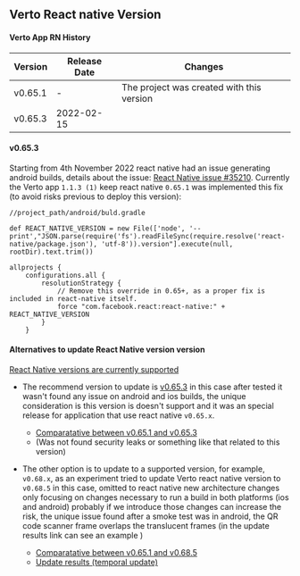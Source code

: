 ## Verto React native Version

#### Verto App RN History

| Version | Release Date | Changes |
| ------- | ------------ | ------- |
| v0.65.1 | -   | The project was created with this version |
| v0.65.3 | 2022-02-15   | [](https://github.com/alex-varela/VertoDoc/edit/master/Version.md#v0653) |



#### v0.65.3
Starting from 4th November 2022 react native had an issue generating android builds, details about the issue: [React Native issue #35210](https://github.com/facebook/react-native/issues/35210).
Currently the Verto app `1.1.3 (1)` keep  react native `0.65.1` was implemented this fix (to avoid risks previous to deploy this version):
```
//project_path/android/buld.gradle 

def REACT_NATIVE_VERSION = new File(['node', '--print',"JSON.parse(require('fs').readFileSync(require.resolve('react-native/package.json'), 'utf-8')).version"].execute(null, rootDir).text.trim())

allprojects {
    configurations.all {
        resolutionStrategy {
            // Remove this override in 0.65+, as a proper fix is included in react-native itself.
            force "com.facebook.react:react-native:" + REACT_NATIVE_VERSION
        }
    }

```
#### Alternatives to update React Native version version
[React Native versions are currently supported](https://github.com/reactwg/react-native-releases#which-versions-are-currently-supported)

- The recommend version to update is [v0.65.3](https://github.com/facebook/react-native/releases/tag/v0.65.3) in this case after tested it wasn't found any issue on android and ios builds, the unique consideration is this version is doesn't support and it was an special release for application that use react native `v0.65.x`. 

	- [Comparatative between v0.65.1 and v0.65.3](https://react-native-community.github.io/upgrade-helper/?from=0.65.1&to=0.65.3)
	- (Was not found security leaks or something like that related to this version)
- The other option is to update to a supported version, for example, `v0.68.x`, as an experiment tried to update Verto react native version to `v0.68.5` in this case, omitted to react native new architecture changes only focusing on changes necessary to run a build in both platforms (ios and android) probably if we introduce those changes can increase the risk, the unique issue found after a smoke test was in android, the QR code scanner frame overlaps the translucent frames (in the update results link can see an example )
    - [Comparatative between v0.65.1 and v0.68.5](https://react-native-community.github.io/upgrade-helper/?from=0.65.1&to=0.68.5)
	 - [Update results (temporal update)](https://github.com/AgentisPayments/verto-app/issues/190#issuecomment-1358158644)





